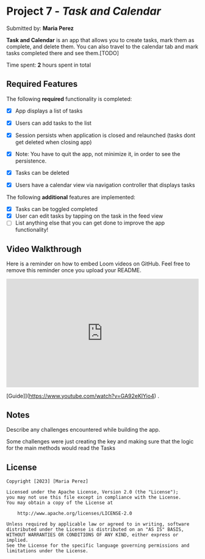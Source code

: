 # Project 7 - *Task and Calendar*

Submitted by: **Maria Perez**

**Task and Calendar** is an app that allows you to create tasks, mark them as complete, and delete them. You can also travel to the calendar tab and mark tasks completed there and see them.[TODO]

Time spent: **2** hours spent in total

## Required Features

The following **required** functionality is completed:

- [x] App displays a list of tasks
- [x] Users can add tasks to the list
- [x] Session persists when application is closed and relaunched (tasks dont get deleted when closing app) 
- [x] Note: You have to quit the app, not minimize it, in order to see the persistence.
- [x] Tasks can be deleted
- [x] Users have a calendar view via navigation controller that displays tasks    


The following **additional** features are implemented:

- [x] Tasks can be toggled completed
- [x] User can edit tasks by tapping on the task in the feed view
- [ ] List anything else that you can get done to improve the app functionality!

## Video Walkthrough

Here is a reminder on how to embed Loom videos on GitHub. Feel free to remove this reminder once you upload your README. 

<div style="position: relative; padding-bottom: 56.25%; height: 0;"><iframe src="https://www.loom.com/embed/eaeb550568ef4516b399bf00fc77cfe6?sid=1420a4d5-d2d7-460f-b00b-e3ed9a25f2b7" frameborder="0" webkitallowfullscreen mozallowfullscreen allowfullscreen style="position: absolute; top: 0; left: 0; width: 100%; height: 100%;"></iframe></div>

[Guide]](https://www.youtube.com/watch?v=GA92eKlYio4) .

## Notes

Describe any challenges encountered while building the app.

Some challenges were just creating the key and making sure that the logic for the main methods would read the Tasks

## License

    Copyright [2023] [Maria Perez]

    Licensed under the Apache License, Version 2.0 (the "License");
    you may not use this file except in compliance with the License.
    You may obtain a copy of the License at

        http://www.apache.org/licenses/LICENSE-2.0

    Unless required by applicable law or agreed to in writing, software
    distributed under the License is distributed on an "AS IS" BASIS,
    WITHOUT WARRANTIES OR CONDITIONS OF ANY KIND, either express or implied.
    See the License for the specific language governing permissions and
    limitations under the License.
